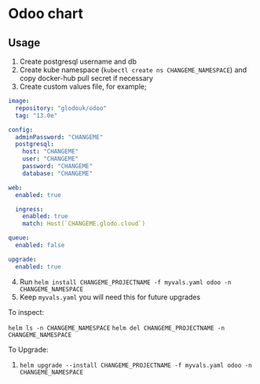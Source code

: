 # Odoo chart

## Usage

1. Create postgresql username and db
2. Create kube namespace (`kubectl create ns CHANGEME_NAMESPACE`) and copy docker-hub pull secret if necessary
3. Create custom values file, for example;

```yaml
image:
  repository: "glodouk/odoo"
  tag: "13.0e"

config:
  adminPassword: "CHANGEME"
  postgresql:
    host: "CHANGEME"
    user: "CHANGEME"
    password: "CHANGEME"
    database: "CHANGEME"

web:
  enabled: true

  ingress:
    enabled: true
    match: Host(`CHANGEME.glodo.cloud`)

queue:
  enabled: false

upgrade:
  enabled: true
```

4. Run `helm install CHANGEME_PROJECTNAME -f myvals.yaml odoo -n CHANGEME_NAMESPACE`
5. Keep `myvals.yaml` you will need this for future upgrades

To inspect:

`helm ls -n CHANGEME_NAMESPACE`
`helm del CHANGEME_PROJECTNAME -n CHANGEME_NAMESPACE`

To Upgrade:

1. `helm upgrade --install CHANGEME_PROJECTNAME -f myvals.yaml odoo -n CHANGEME_NAMESPACE`
